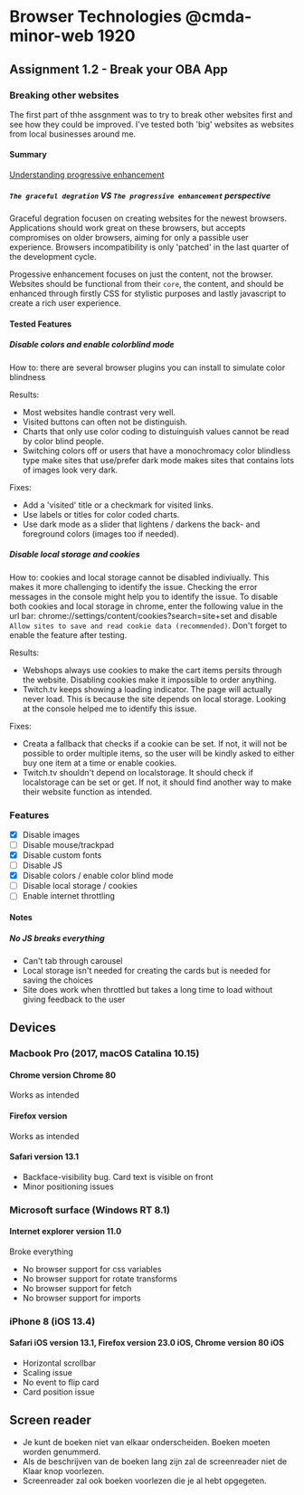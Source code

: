 # Browser Technologies @cmda-minor-web 1920

## Assignment 1.2 - Break your OBA App

### Breaking other websites
The first part of thhe assgnment was to try to break other websites first and see how they could be improved. I've tested both 'big' websites as websites from local businesses around me.

#### Summary 
[Understanding progressive enhancement](https://alistapart.com/article/understandingprogressiveenhancement/)

##### `The graceful degration` VS `The progressive enhancement` perspective
Graceful degration focusen on creating websites for the newest browsers. Applications should work great on these browsers, but accepts compromises on older browsers, aiming for only a passible user experience. Browsers incompatibility is only 'patched' in the last quarter of the development cycle.

Progessive enhancement focuses on just the content, not the browser. Websites should be functional from their `core`, the content, and should be enhanced through firstly CSS for stylistic purposes and lastly javascript to create a rich user experience.

#### Tested Features
##### Disable colors and enable colorblind mode
How to: there are several browser plugins you can install to simulate color blindness

Results: 
* Most websites handle contrast very well.
* Visited buttons can often not be distinguish.
* Charts that only use color coding to distuinguish values cannot be read by color blind people.
* Switching colors off or users that have a monochromacy color blindless type make sites that use/prefer dark mode makes sites that contains lots of images look very dark.

Fixes:
* Add a 'visited' title or a checkmark for visited links.
* Use labels or titles for color coded charts.
* Use dark mode as a slider that lightens / darkens the back- and foreground colors (images too if needed).

##### Disable local storage and cookies
How to: cookies and local storage cannot be disabled indiviually. This makes it more challenging to identify the issue. Checking the error messages in the console might help you to identify the issue. To disable both cookies and local storage in chrome, enter the following value in the url bar: chrome://settings/content/cookies?search=site+set and disable `Allow sites to save and read cookie data (recommended)`. Don't forget to enable the feature after testing.

Results:
* Webshops always use cookies to make the cart items persits through the website. Disabling cookies make it impossible to order anything.
* Twitch.tv keeps showing a loading indicator. The page will actually never load. This is because the site depends on local storage. Looking at the console helped me to identify this issue.

Fixes:
* Creata a fallback that checks if a cookie can be set. If not, it will not be possible to order multiple items, so the user will be kindly asked to either buy one item at a time or enable cookies.
* Twitch.tv shouldn't depend on localstorage. It should check if localstorage can be set or get. If not, it should find another way to make their website function as intended. 


### Features
- [X] Disable images
- [ ] Disable mouse/trackpad
- [X] Disable custom fonts
- [ ] Disable JS
- [X] Disable colors / enable color blind mode
- [ ] Disable local storage / cookies
- [ ] Enable internet throttling

#### Notes
##### No JS breaks everything
  

* Can't tab through carousel
* Local storage isn't needed for creating the cards but is needed for saving the choices
* Site does work when throttled but takes a long time to load without giving feedback to the user

## Devices
### Macbook Pro (2017, macOS Catalina 10.15)
#### Chrome version Chrome 80
Works as intended

#### Firefox version
Works as intended

#### Safari version 13.1
* Backface-visibility bug. Card text is visible on front
* Minor positioning issues

### Microsoft surface (Windows RT 8.1)
#### Internet explorer version 11.0
Broke everything

* No browser support for css variables
* No browser support for rotate transforms
* No browser support for fetch
* No browser support for imports

### iPhone 8 (iOS 13.4)
#### Safari iOS version 13.1, Firefox version 23.0 iOS, Chrome version 80 iOS
* Horizontal scrollbar
* Scaling issue
* No event to flip card
* Card position issue

## Screen reader
* Je kunt de boeken niet van elkaar onderscheiden. Boeken moeten worden genummerd.
* Als de beschrijven van de boeken lang zijn zal de screenreader niet de Klaar knop voorlezen.
* Screenreader zal ook boeken voorlezen die je al hebt opgegeten.
